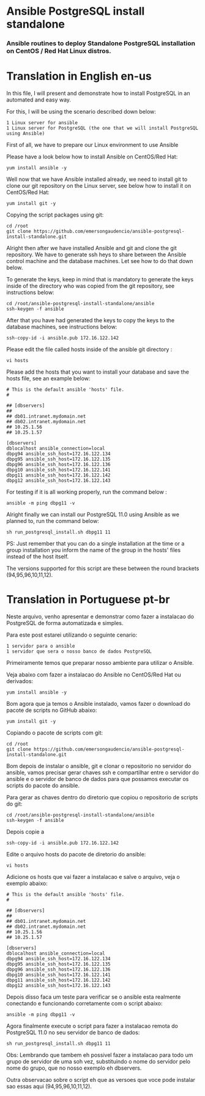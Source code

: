 # Ansible PostgreSQL install standalone
### Ansible routines to deploy Standalone PostgreSQL installation on CentOS / Red Hat Linux distros.

# Translation in English en-us

 In this file, I will present and demonstrate how to install PostgreSQL in an automated and easy way.

 For this, I will be using the scenario described down below:
 ```
 1 Linux server for ansible
 1 Linux server for PostgreSQL (the one that we will install PostgreSQL using Ansible)
 ```

 First of all, we have to prepare our Linux environment to use Ansible

 Please have a look below how to install Ansible on CentOS/Red Hat:
 ```
 yum install ansible -y
 ```
 Well now that we have Ansible installed already, we need to install git to clone our git repository on the Linux server, see below how to install it on CentOS/Red Hat:
 ```
 yum install git -y
 ```

 Copying the script packages using git:
 ```
 cd /root
 git clone https://github.com/emersongaudencio/ansible-postgresql-install-standalone.git
 ```
 Alright then after we have installed Ansible and git and clone the git repository. We have to generate ssh heys to share between the Ansible control machine and the database machines. Let see how to do that down below.

 To generate the keys, keep in mind that is mandatory to generate the keys inside of the directory who was copied from the git repository, see instructions below:
 ```
 cd /root/ansible-postgresql-install-standalone/ansible
 ssh-keygen -f ansible
 ```
 After that you have had generated the keys to copy the keys to the database machines, see instructions below:
 ```
 ssh-copy-id -i ansible.pub 172.16.122.142
 ```

 Please edit the file called hosts inside of the ansible git directory :
 ```
 vi hosts
 ```
 Please add the hosts that you want to install your database and save the hosts file, see an example below:

 ```
 # This is the default ansible 'hosts' file.
 #

 ## [dbservers]
 ##
 ## db01.intranet.mydomain.net
 ## db02.intranet.mydomain.net
 ## 10.25.1.56
 ## 10.25.1.57

 [dbservers]
 dblocalhost ansible_connection=local
 dbpg94 ansible_ssh_host=172.16.122.134
 dbpg95 ansible_ssh_host=172.16.122.135
 dbpg96 ansible_ssh_host=172.16.122.136
 dbpg10 ansible_ssh_host=172.16.122.141
 dbpg11 ansible_ssh_host=172.16.122.142
 dbpg12 ansible_ssh_host=172.16.122.143
 ```

 For testing if it is all working properly, run the command below :
 ```
 ansible -m ping dbpg11 -v
 ```

 Alright finally we can install our PostgreSQL 11.0 using Ansible as we planned to, run the command below:
 ```
 sh run_postgresql_install.sh dbpg11 11
 ```

 PS: Just remember that you can do a single installation at the time or a group installation you inform the name of the group in the hosts' files instead of the host itself.

 The versions supported for this script are these between the round brackets (94,95,96,10,11,12).

# Translation in Portuguese pt-br

Neste arquivo, venho apresentar e demonstrar como fazer a instalacao do PostgreSQL de forma automatizada e simples.

Para este post estarei utilizando o seguinte cenario:
```
1 servidor para o ansible
1 servidor que sera o nosso banco de dados PostgreSQL
```

Primeiramente temos que preparar nosso ambiente para utilizar o Ansible.

Veja abaixo com fazer a instalacao do Ansible no CentOS/Red Hat ou derivados:
```
yum install ansible -y
```

Bom agora que ja temos o Ansible instalado, vamos fazer o download do pacote de scripts no GitHub abaixo:
```
yum install git -y
```

Copiando o pacote de scripts com git:
```
cd /root
git clone https://github.com/emersongaudencio/ansible-postgresql-install-standalone.git
```

Bom depois de instalar o ansible, git e clonar o repositorio no servidor do ansible, vamos precisar gerar chaves ssh e compartilhar entre o servidor do ansible e o servidor de banco de dados para que possamos executar os scripts do pacote do ansible.

Para gerar as chaves dentro do diretorio que copiou o repositorio de scripts do git:
```
cd /root/ansible-postgresql-install-standalone/ansible
ssh-keygen -f ansible
```
Depois copie a
```
ssh-copy-id -i ansible.pub 172.16.122.142
```

Edite o arquivo hosts do pacote de diretorio do ansible:
```
vi hosts
```
Adicione os hosts que vai fazer a instalacao e salve o arquivo, veja o exemplo abaixo:

```
# This is the default ansible 'hosts' file.
#

## [dbservers]
##
## db01.intranet.mydomain.net
## db02.intranet.mydomain.net
## 10.25.1.56
## 10.25.1.57

[dbservers]
dblocalhost ansible_connection=local
dbpg94 ansible_ssh_host=172.16.122.134
dbpg95 ansible_ssh_host=172.16.122.135
dbpg96 ansible_ssh_host=172.16.122.136
dbpg10 ansible_ssh_host=172.16.122.141
dbpg11 ansible_ssh_host=172.16.122.142
dbpg12 ansible_ssh_host=172.16.122.143
```

Depois disso faca um teste para verificar se o ansible esta realmente conectando e funcionando corretamente com o script abaixo:
```
ansible -m ping dbpg11 -v
```

Agora finalmente execute o script para fazer a instalacao remota do PostgreSQL 11.0 no seu servidor de banco de dados:
```
sh run_postgresql_install.sh dbpg11 11
```

Obs: Lembrando que tambem eh possivel fazer a instalacao para todo um grupo de servidor de uma soh vez, substituindo o nome do servidor pelo nome do grupo, que no nosso exemplo eh dbservers.

Outra observacao sobre o script eh que as versoes que voce pode instalar sao essas aqui (94,95,96,10,11,12).
